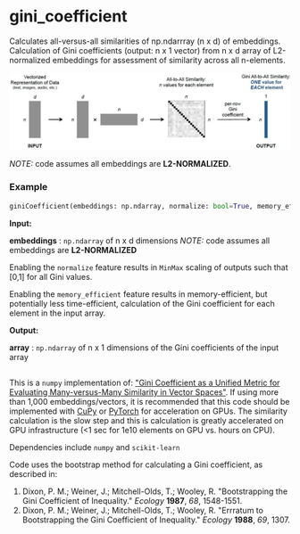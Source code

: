 # gini_coefficient
Calculates all-versus-all similarities of np.ndarrray (n x d) of embeddings. Calculation of Gini coefficients (output: n x 1 vector) from n x d array of L2-normalized embeddings for assessment of similarity across all n-elements. 

<P align="center">
<IMG SRC="assets/example.jpg" CLASS="center" ALT="illustration of Gini coefficient calculation for all-vs-all similarity scores for embeddings">
</P>
<P>

*NOTE:* code assumes all embeddings are **L2-NORMALIZED**.

### Example

```python
giniCoefficient(embeddings: np.ndarray, normalize: bool=True, memory_efficient: bool=True)
```

**Input:**

**embeddings** : `np.ndarray` of n x d dimensions *NOTE:* code assumes all embeddings are **L2-NORMALIZED**

Enabling the `normalize` feature results in `MinMax` scaling of outputs such that [0,1] for all Gini values.

Enabling the `memory_efficient` feature results in memory-efficient, but potentially less time-efficient,
calculation of the Gini coefficient for each element in the input array.

**Output:**

**array** : `np.ndarray` of n x 1 dimensions of the Gini coefficients of the input array

##
This is a `numpy` implementation of: ["Gini Coefficient as a Unified Metric for Evaluating Many-versus-Many Similarity in Vector Spaces"](https://arxiv.org/abs/2411.07983). If using more than 1,000 embeddings/vectors, it is recommended that this code should be implemented with [CuPy](https://cupy.dev/) or [PyTorch](https://pytorch.org/) for acceleration on GPUs. The similarity calculation is the slow step and this is calculation is greatly accelerated on GPU infrastructure (<1 sec for 1e10 elements on GPU vs. hours on CPU).

Dependencies include `numpy` and `scikit-learn`

Code uses the bootstrap method for calculating a Gini coefficient, as described in:
1) Dixon, P. M.; Weiner, J.; Mitchell-Olds, T.; Wooley, R. "Bootstrapping the Gini Coefficient of Inequality." *Ecology* **1987**, *68*, 1548-1551.
2) Dixon, P. M.; Weiner, J.; Mitchell-Olds, T.; Wooley, R. "Errratum to Bootstrapping the Gini Coefficient of Inequality." *Ecology* **1988**, *69*, 1307.
